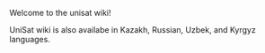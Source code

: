 Welcome to the unisat wiki!

UniSat wiki is also availabe in Kazakh, Russian, Uzbek, and Kyrgyz languages.
